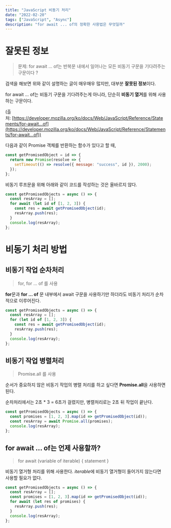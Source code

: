 ```yaml
---
title: "JavaScript 비동기 처리"
date: "2022-02-20"
tags: ["JavaScript", "Async"]
description: "for await ... of의 정확한 사용법은 무엇일까"
---
```


# 잘못된 정보

> 문제: for await ... of는 반복문 내에서 일어나는 모든 비동기 구문을 기다려주는 구문이다 ?

검색을 해보면 위와 같이 설명하는 글이 매우매우 많지만, 대부분 **잘못된 정보**이다.

for await ... of는 비동기 구문을 기다려주는게 아니라, 단순히 **비동기 열거**를 위해 사용하는 구문이다.

(출처: [https://developer.mozilla.org/ko/docs/Web/JavaScript/Reference/Statements/for-await...of](https://developer.mozilla.org/ko/docs/Web/JavaScript/Reference/Statements/for-await...of))

다음과 같이 Promise 객체를 반환하는 함수가 있다고 할 때,

```jsx
const getPromisedObject = id => {
  return new Promise(resolve => {
    setTimeout(() => resolve({ message: "success", id }), 2000);
  });
};
```

비동기 루프문을 위해 아래와 같이 코드를 작성하는 것은 올바르지 않다.

```jsx
const getPromisedObjects = async () => {
  const resArray = [];
  for await (let id of [1, 2, 3]) {
    const res = await getPromisedObject(id);
    resArray.push(res);
  }
  console.log(resArray);
};
```

# 비동기 처리 방법

## 비동기 작업 순차처리

> for, for ... of 를 사용

**for**문과 **for ... of** 문 내부에서 await 구문을 사용하기만 하더라도 비동기 처리가 순차적으로 이루어진다.

```jsx
const getPromisedObjects = async () => {
  const resArray = [];
  for (let id of [1, 2, 3]) {
    const res = await getPromisedObject(id);
    resArray.push(res);
  }
  console.log(resArray);
};
```

## 비동기 작업 병렬처리

> Promise.all 를 사용

순서가 중요하지 않은 비동기 작업의 병렬 처리를 하고 싶다면 **Promise.all**을 사용하면 된다.

순차처리에서는 2초 \* 3 = 6초가 걸렸지만, 병렬처리로는 2초 뒤 작업이 끝난다.

```jsx
const getPromisedObjects = async () => {
  const promises = [1, 2, 3].map(id => getPromisedObject(id));
  const resArray = await Promise.all(promises);
  console.log(resArray);
};
```

## for await ... of는 언제 사용할까?

> for await (variable of iterable) {
> statement
> }

비동기 열거형 처리를 위해 사용한다. *iterable*에 비동기 열거형이 들어가지 않는다면 사용할 필요가 없다.

```jsx
const getPromisedObjects = async () => {
  const resArray = [];
  const promises = [1, 2, 3].map(id => getPromisedObject(id));
  for await (let res of promises) {
    resArray.push(res);
  }
  console.log(resArray);
};
```
